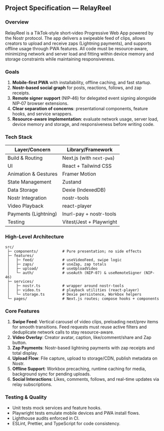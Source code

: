 ## Project Specification — RelayReel

### Overview
RelayReel is a TikTok‑style short‑video Progressive Web App powered by the Nostr protocol. The app delivers a swipeable feed of clips, allows creators to upload and receive zaps (Lightning payments), and supports offline usage through PWA features. All code must be resource‑aware, minimizing network and server load and fitting within device memory and storage constraints while maintaining responsiveness.

### Goals
1. **Mobile‑first PWA** with installability, offline caching, and fast startup.
2. **Nostr‑based social graph** for posts, reactions, follows, and zap receipts.
3. **Remote signer support** (NIP‑46) for delegated event signing alongside NIP‑07 browser extensions.
4. **Clear separation of concerns**: presentational components, feature hooks, and service wrappers.
5. **Resource‑aware implementation**: evaluate network usage, server load, device memory and storage, and responsiveness before writing code.

### Tech Stack
| Layer/Concern            | Library/Framework                |
|-------------------------|----------------------------------|
| Build & Routing         | Next.js (with `next-pwa`)        |
| UI                      | React + Tailwind CSS             |
| Animation & Gestures    | Framer Motion                    |
| State Management        | Zustand                          |
| Data Storage            | Dexie (IndexedDB)                |
| Nostr Integration       | nostr-tools                      |
| Video Playback          | react-player                     |
| Payments (Lightning)    | lnurl-pay + nostr-tools          |
| Testing                 | Vitest/Jest + Playwright         |

### High-Level Architecture
```
src/
 ├─ components/           # Pure presentation; no side effects
 ├─ features/
 │   ├─ feed/             # useVideoFeed, swipe logic
 │   ├─ zaps/             # useZap, zap totals
 │   ├─ upload/           # useUploadVideo
 │   └─ auth/             # useAuth (NIP-07) & useRemoteSigner (NIP-46)
 ├─ services/
 │   ├─ nostr.ts          # wrapper around nostr-tools
 │   ├─ video.ts          # playback utilities (react-player)
 │   └─ storage.ts        # Dexie persistence, Workbox helpers
 └─ pages/                # Next.js routes; compose hooks + components
```

### Core Features
1. **Swipe Feed**: Vertical carousel of video clips, preloading next/prev items for smooth transitions. Feed requests must reuse active filters and deduplicate network calls to stay resource-aware.
2. **Video Overlay**: Creator avatar, caption, like/comment/share and Zap button.
3. **Zap Payments**: Nostr-based lightning payments with zap receipts and total display.
4. **Upload Flow**: File capture, upload to storage/CDN, publish metadata on Nostr.
5. **Offline Support**: Workbox precaching, runtime caching for media, background sync for pending uploads.
6. **Social Interactions**: Likes, comments, follows, and real-time updates via relay subscriptions.

### Testing & Quality
- Unit tests mock services and feature hooks.
- Playwright tests emulate mobile devices and PWA install flows.
- Lighthouse audits enforced in CI.
- ESLint, Prettier, and TypeScript for code consistency.

